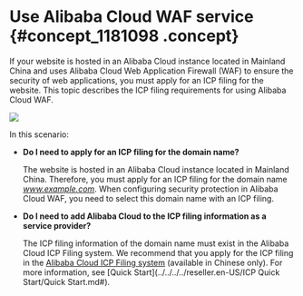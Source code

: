 # Use Alibaba Cloud WAF service {#concept_1181098 .concept}

If your website is hosted in an Alibaba Cloud instance located in Mainland China and uses Alibaba Cloud Web Application Firewall \(WAF\) to ensure the security of web applications, you must apply for an ICP filing for the website. This topic describes the ICP filing requirements for using Alibaba Cloud WAF.

![](http://static-aliyun-doc.oss-cn-hangzhou.aliyuncs.com/assets/img/947827/156749373751475_en-US.png)

In this scenario:

-   **Do I need to apply for an ICP filing for the domain name?** 

    The website is hosted in an Alibaba Cloud instance located in Mainland China. Therefore, you must apply for an ICP filing for the domain name *www.example.com*. When configuring security protection in Alibaba Cloud WAF, you need to select this domain name with an ICP filing.

-   **Do I need to add Alibaba Cloud to the ICP filing information as a service provider?** 

    The ICP filing information of the domain name must exist in the Alibaba Cloud ICP Filing system. We recommend that you apply for the ICP filing in the [Alibaba Cloud ICP Filing system](https://beian.aliyun.com/order/selfBaIndex.htm) \(available in Chinese only\). For more information, see [Quick Start](../../../../reseller.en-US/ICP Quick Start/Quick Start.md#).


